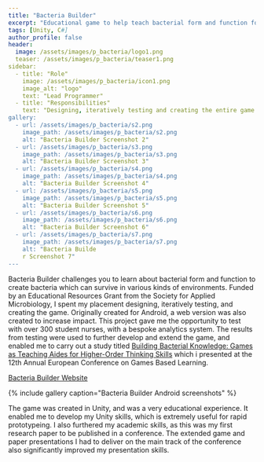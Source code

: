 ```yaml
---
title: "Bacteria Builder"
excerpt: "Educational game to help teach bacterial form and function for Android and Web."
tags: [Unity, C#]
author_profile: false
header:
  image: /assets/images/p_bacteria/logo1.png
  teaser: /assets/images/p_bacteria/teaser1.png
sidebar:
  - title: "Role"
    image: /assets/images/p_bacteria/icon1.png
    image_alt: "logo"
    text: "Lead Programmer"
  - title: "Responsibilities"
    text: "Designing, iteratively testing and creating the entire game."
gallery:
  - url: /assets/images/p_bacteria/s2.png
    image_path: /assets/images/p_bacteria/s2.png
    alt: "Bacteria Builder Screenshot 2"
  - url: /assets/images/p_bacteria/s3.png
    image_path: /assets/images/p_bacteria/s3.png
    alt: "Bacteria Builder Screenshot 3"
  - url: /assets/images/p_bacteria/s4.png
    image_path: /assets/images/p_bacteria/s4.png
    alt: "Bacteria Builder Screenshot 4"
  - url: /assets/images/p_bacteria/s5.png
    image_path: /assets/images/p_bacteria/s5.png
    alt: "Bacteria Builder Screenshot 5"
  - url: /assets/images/p_bacteria/s6.png
    image_path: /assets/images/p_bacteria/s6.png
    alt: "Bacteria Builder Screenshot 6"
  - url: /assets/images/p_bacteria/s7.png
    image_path: /assets/images/p_bacteria/s7.png 
    alt: "Bacteria Builde
    r Screenshot 7"
---
```


Bacteria Builder challenges you to learn about bacterial form and function to create bacteria which can survive in various kinds of environments. Funded by an Educational Resources Grant from the Society for Applied Microbiology, I spent my placement designing, iteratively testing, and creating the game. Originally created for Android, a web version was also created to increase impact. This project gave me the opportunity to test with over 300 student nurses, with a bespoke analytics system. The results from testing were used to further develop and extend the game, and enabled me to carry out a study titled [Building Bacterial Knowledge: Games as Teaching Aides for Higher-Order Thinking Skills](https://www.researchgate.net/publication/328174990_Building_Bacterial_Knowledge_Games_as_Teaching_Aides_for_Higher-Order_Thinking_Skills) which i presented at the 12th Annual European Conference on Games Based Learning.

[Bacteria Builder Website](http://www.bacteriabuilder.co.uk/)

{% include gallery caption="Bacteria Builder Android screenshots" %}

The game was created in Unity, and was a very educational experience. It enabled me to develop my Unity skills, which is extremely useful for rapid prototypeing. I also furthered my academic skills, as this was my first research paper to be published in a conference. The extended game and paper presentations I had to deliver on the main track of the conference also significantly improved my presentation skills.